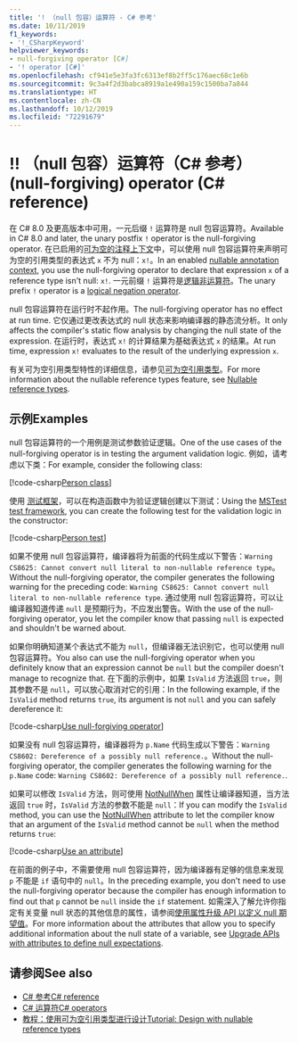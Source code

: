 ```yaml
---
title: '! （null 包容）运算符 - C# 参考'
ms.date: 10/11/2019
f1_keywords:
- '!_CSharpKeyword'
helpviewer_keywords:
- null-forgiving operator [C#]
- '! operator [C#]'
ms.openlocfilehash: cf941e5e3fa3fc6313ef8b2ff5c176aec68c1e6b
ms.sourcegitcommit: 9c3a4f2d3babca8919a1e490a159c1500ba7a844
ms.translationtype: HT
ms.contentlocale: zh-CN
ms.lasthandoff: 10/12/2019
ms.locfileid: "72291679"
---
```

# <a name="-null-forgiving-operator-c-reference"></a><span data-ttu-id="c8b1e-103">!</span><span class="sxs-lookup"><span data-stu-id="c8b1e-103">!</span></span> <span data-ttu-id="c8b1e-104">（null 包容）运算符（C# 参考）</span><span class="sxs-lookup"><span data-stu-id="c8b1e-104">(null-forgiving) operator (C# reference)</span></span>

<span data-ttu-id="c8b1e-105">在 C# 8.0 及更高版本中可用，一元后缀 `!` 运算符是 null 包容运算符。</span><span class="sxs-lookup"><span data-stu-id="c8b1e-105">Available in C# 8.0 and later, the unary postfix `!` operator is the null-forgiving operator.</span></span> <span data-ttu-id="c8b1e-106">在已启用的[可为空的注释上下文](../../nullable-references.md#nullable-annotation-context)中，可以使用 null 包容运算符来声明可为空的引用类型的表达式 `x` 不为 null：`x!`。</span><span class="sxs-lookup"><span data-stu-id="c8b1e-106">In an enabled [nullable annotation context](../../nullable-references.md#nullable-annotation-context), you use the null-forgiving operator to declare that expression `x` of a reference type isn't null: `x!`.</span></span> <span data-ttu-id="c8b1e-107">一元前缀 `!` 运算符是[逻辑非运算符](boolean-logical-operators.md#logical-negation-operator-)。</span><span class="sxs-lookup"><span data-stu-id="c8b1e-107">The unary prefix `!` operator is a [logical negation operator](boolean-logical-operators.md#logical-negation-operator-).</span></span>

<span data-ttu-id="c8b1e-108">null 包容运算符在运行时不起作用。</span><span class="sxs-lookup"><span data-stu-id="c8b1e-108">The null-forgiving operator has no effect at run time.</span></span> <span data-ttu-id="c8b1e-109">它仅通过更改表达式的 null 状态来影响编译器的静态流分析。</span><span class="sxs-lookup"><span data-stu-id="c8b1e-109">It only affects the compiler's static flow analysis by changing the null state of the expression.</span></span> <span data-ttu-id="c8b1e-110">在运行时，表达式 `x!` 的计算结果为基础表达式 `x` 的结果。</span><span class="sxs-lookup"><span data-stu-id="c8b1e-110">At run time, expression `x!` evaluates to the result of the underlying expression `x`.</span></span>

<span data-ttu-id="c8b1e-111">有关可为空引用类型特性的详细信息，请参见[可为空引用类型](../../nullable-references.md)。</span><span class="sxs-lookup"><span data-stu-id="c8b1e-111">For more information about the nullable reference types feature, see [Nullable reference types](../../nullable-references.md).</span></span>

## <a name="examples"></a><span data-ttu-id="c8b1e-112">示例</span><span class="sxs-lookup"><span data-stu-id="c8b1e-112">Examples</span></span>

<span data-ttu-id="c8b1e-113">null 包容运算符的一个用例是测试参数验证逻辑。</span><span class="sxs-lookup"><span data-stu-id="c8b1e-113">One of the use cases of the null-forgiving operator is in testing the argument validation logic.</span></span> <span data-ttu-id="c8b1e-114">例如，请考虑以下类：</span><span class="sxs-lookup"><span data-stu-id="c8b1e-114">For example, consider the following class:</span></span>

[!code-csharp[Person class](~/samples/csharp/language-reference/operators/NullForgivingOperator.cs#PersonClass)]

<span data-ttu-id="c8b1e-115">使用 [ 测试框架](../../../core/testing/unit-testing-with-mstest.md)，可以在构造函数中为验证逻辑创建以下测试：</span><span class="sxs-lookup"><span data-stu-id="c8b1e-115">Using the [MSTest test framework](../../../core/testing/unit-testing-with-mstest.md), you can create the following test for the validation logic in the constructor:</span></span>

[!code-csharp[Person test](~/samples/csharp/language-reference/operators/NullForgivingOperator.cs#TestPerson)]

<span data-ttu-id="c8b1e-116">如果不使用 null 包容运算符，编译器将为前面的代码生成以下警告：`Warning CS8625: Cannot convert null literal to non-nullable reference type`。</span><span class="sxs-lookup"><span data-stu-id="c8b1e-116">Without the null-forgiving operator, the compiler generates the following warning for the preceding code: `Warning CS8625: Cannot convert null literal to non-nullable reference type`.</span></span> <span data-ttu-id="c8b1e-117">通过使用 null 包容运算符，可以让编译器知道传递 `null` 是预期行为，不应发出警告。</span><span class="sxs-lookup"><span data-stu-id="c8b1e-117">With the use of the null-forgiving operator, you let the compiler know that passing `null` is expected and shouldn't be warned about.</span></span>

<span data-ttu-id="c8b1e-118">如果你明确知道某个表达式不能为 `null`，但编译器无法识别它，也可以使用 null 包容运算符。</span><span class="sxs-lookup"><span data-stu-id="c8b1e-118">You also can use the null-forgiving operator when you definitely know that an expression cannot be `null` but the compiler doesn't manage to recognize that.</span></span> <span data-ttu-id="c8b1e-119">在下面的示例中，如果 `IsValid` 方法返回 `true`，则其参数不是 `null`，可以放心取消对它的引用：</span><span class="sxs-lookup"><span data-stu-id="c8b1e-119">In the following example, if the `IsValid` method returns `true`, its argument is not `null` and you can safely dereference it:</span></span>

[!code-csharp[Use null-forgiving operator](~/samples/csharp/language-reference/operators/NullForgivingOperator.cs#UseNullForgiving)]

<span data-ttu-id="c8b1e-120">如果没有 null 包容运算符，编译器将为 `p.Name` 代码生成以下警告：`Warning CS8602: Dereference of a possibly null reference.`。</span><span class="sxs-lookup"><span data-stu-id="c8b1e-120">Without the null-forgiving operator, the compiler generates the following warning for the `p.Name` code: `Warning CS8602: Dereference of a possibly null reference.`.</span></span>

<span data-ttu-id="c8b1e-121">如果可以修改 `IsValid` 方法，则可使用 [NotNullWhen](xref:System.Diagnostics.CodeAnalysis.NotNullWhenAttribute) 属性让编译器知道，当方法返回 `true` 时，`IsValid` 方法的参数不能是 `null`：</span><span class="sxs-lookup"><span data-stu-id="c8b1e-121">If you can modify the `IsValid` method, you can use the [NotNullWhen](xref:System.Diagnostics.CodeAnalysis.NotNullWhenAttribute) attribute to let the compiler know that an argument of the `IsValid` method cannot be `null` when the method returns `true`:</span></span>

[!code-csharp[Use an attribute](~/samples/csharp/language-reference/operators/NullForgivingOperator.cs#UseAttribute)]

<span data-ttu-id="c8b1e-122">在前面的例子中，不需要使用 null 包容运算符，因为编译器有足够的信息来发现 `p` 不能是 `if` 语句中的 `null`。</span><span class="sxs-lookup"><span data-stu-id="c8b1e-122">In the preceding example, you don't need to use the null-forgiving operator because the compiler has enough information to find out that `p` cannot be `null` inside the `if` statement.</span></span> <span data-ttu-id="c8b1e-123">如需深入了解允许你指定有关变量 null 状态的其他信息的属性，请参阅[使用属性升级 API 以定义 null 期望值](../../nullable-attributes.md)。</span><span class="sxs-lookup"><span data-stu-id="c8b1e-123">For more information about the attributes that allow you to specify additional information about the null state of a variable, see [Upgrade APIs with attributes to define null expectations](../../nullable-attributes.md).</span></span>

## <a name="see-also"></a><span data-ttu-id="c8b1e-124">请参阅</span><span class="sxs-lookup"><span data-stu-id="c8b1e-124">See also</span></span>

- [<span data-ttu-id="c8b1e-125">C# 参考</span><span class="sxs-lookup"><span data-stu-id="c8b1e-125">C# reference</span></span>](../index.md)
- [<span data-ttu-id="c8b1e-126">C# 运算符</span><span class="sxs-lookup"><span data-stu-id="c8b1e-126">C# operators</span></span>](index.md)
- [<span data-ttu-id="c8b1e-127">教程：使用可为空引用类型进行设计</span><span class="sxs-lookup"><span data-stu-id="c8b1e-127">Tutorial: Design with nullable reference types</span></span>](../../tutorials/nullable-reference-types.md)
